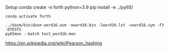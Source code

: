 
Setup
    conda create -n forth python=3.9
    pip install -e ../py65/


    conda activate forth

    ../dasm/bin/dasm word16.asm -oword16.bin -lword16.lst -sword16.sym -f3 -DTESTS
    py65mon --batch test_word16.mon



https://en.wikipedia.org/wiki/Pearson_hashing